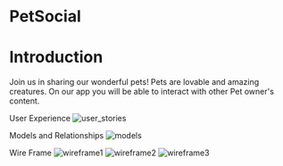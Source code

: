# PetSocial

# Introduction
Join us in sharing our wonderful pets! Pets are lovable and amazing creatures. On our app you will be able to interact with other Pet owner's content.

User Experience
![user_stories](https://user-images.githubusercontent.com/79170369/135670416-35734ebb-cd44-4b89-ae83-49fde5eb87d0.png)


Models and Relationships
![models](https://user-images.githubusercontent.com/79170369/135670302-0846cd58-da88-4b5c-8e89-c9459cdfad33.png)

Wire Frame
![wireframe1](https://user-images.githubusercontent.com/79170369/135670480-8d5f41d3-b0d9-4fd6-aee6-798b245c743d.png)
![wireframe2](https://user-images.githubusercontent.com/79170369/135670498-2a87bba2-cdf5-43c1-9f69-162793446380.png)
![wireframe3](https://user-images.githubusercontent.com/79170369/135670537-93fedc60-77cc-4e86-ba03-e8597e707a42.png)
